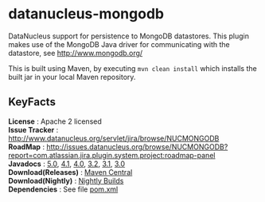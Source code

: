 # datanucleus-mongodb

DataNucleus support for persistence to MongoDB datastores. This plugin makes
use of the MongoDB Java driver for communicating with the datastore, see http://www.mongodb.org/

This is built using Maven, by executing `mvn clean install` which installs the built jar in your local Maven repository.


## KeyFacts

__License__ : Apache 2 licensed  
__Issue Tracker__ : http://www.datanucleus.org/servlet/jira/browse/NUCMONGODB  
__RoadMap__ : http://issues.datanucleus.org/browse/NUCMONGODB?report=com.atlassian.jira.plugin.system.project:roadmap-panel  
__Javadocs__ : [5.0](http://www.datanucleus.org/javadocs/store.mongodb/5.0/), [4.1](http://www.datanucleus.org/javadocs/store.mongodb/4.1/), [4.0](http://www.datanucleus.org/javadocs/store.mongodb/4.0/), [3.2](http://www.datanucleus.org/javadocs/store.mongodb/3.2/), [3.1](http://www.datanucleus.org/javadocs/store.mongodb/3.1/), [3.0](http://www.datanucleus.org/javadocs/store.mongodb/3.0/)  
__Download(Releases)__ : [Maven Central](http://central.maven.org/maven2/org/datanucleus/datanucleus-mongodb)  
__Download(Nightly)__ : [Nightly Builds](http://www.datanucleus.org/downloads/maven2-nightly/org/datanucleus/datanucleus-mongodb)  
__Dependencies__ : See file [pom.xml](pom.xml)  
